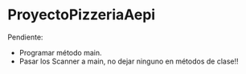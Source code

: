 # ProyectoPizzeriaAepi

Pendiente: 
- Programar método main.
- Pasar los Scanner a main, no dejar ninguno en métodos de clase!!
